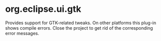 org.eclipse.ui.gtk
====================
Provides support for GTK-related tweaks. On other platforms this plug-in
shows compile errors. Close the project to get rid of the corresponding error messages. 	
